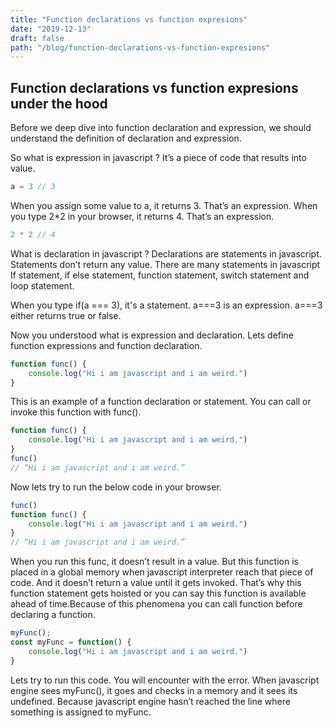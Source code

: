 ```yaml
---
title: "Function declarations vs function expresions"
date: "2019-12-13"
draft: false
path: "/blog/function-declarations-vs-function-expresions"
---
```


## Function declarations vs function expresions under the hood
Before we deep dive into function declaration and expression, we should understand the definition of declaration and expression.

So what is expression in javascript ?
It’s a piece of code that results into value.

```js
a = 3 // 3
```

When you assign some value to a, it returns 3. That’s an expression. 
When you type 2*2 in your browser, it returns 4. That’s an expression.

```js
2 * 2 // 4
```

What is declaration in javascript ?
Declarations are statements in javascript. Statements don’t return any value. There are many statements in javascript If statement, if else statement, function statement, switch statement and loop statement.

When you type if(a === 3), it's a statement. a===3 is an expression. a===3 either returns true or false. 

Now you understood what is expression and declaration. Lets define function expressions and function declaration.

```js
function func() {
    console.log("Hi i am javascript and i am weird.")
}  
```

This is an example of a function declaration or statement. You can call or invoke this function with func(). 

```js
function func() {
    console.log("Hi i am javascript and i am weird.")
} 
func() 
// “Hi i am javascript and i am weird.”
```

Now lets try to run the below code in your browser.

```js
func()
function func() {
    console.log("Hi i am javascript and i am weird.")
} 
// “Hi i am javascript and i am weird.”
```

When you run this func, it doesn’t result in a value. But this function is placed in a global memory when javascript interpreter reach that piece of code. And it doesn’t return a value until it gets invoked. That’s why this function statement gets hoisted or you can say this function is available ahead of time.Because of this phenomena you can call function before declaring a function.

```js
myFunc();
const myFunc = function() {
    console.log("Hi i am javascript and i am weird.")
} 
```

Lets try to run this code. You will encounter with the error. 
When javascript engine sees myFunc(), it goes and checks in a memory and it sees its undefined. Because javascript engine hasn’t reached the line where something is assigned to myFunc.
